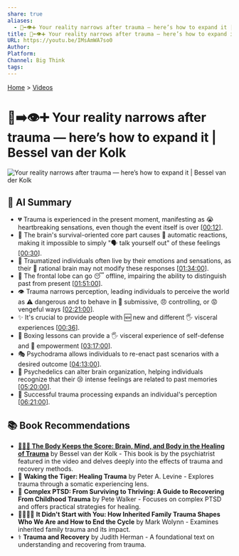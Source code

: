 ```yaml
---
share: true
aliases:
  - 🤕➡️👁️➕ Your reality narrows after trauma — here’s how to expand it | Bessel van der Kolk
title: 🤕➡️👁️➕ Your reality narrows after trauma — here’s how to expand it | Bessel van der Kolk
URL: https://youtu.be/IMsAmWA7so0
Author: 
Platform: 
Channel: Big Think
tags: 
---
```

[Home](../index.md) > [Videos](./index.md)  
# 🤕➡️👁️➕ Your reality narrows after trauma — here’s how to expand it | Bessel van der Kolk  
![Your reality narrows after trauma — here’s how to expand it | Bessel van der Kolk](https://youtu.be/IMsAmWA7so0)  
  
## 🤖 AI Summary  
* 💔 Trauma is experienced in the present moment, manifesting as 😭 heartbreaking sensations, even though the event itself is over \[[00:12](http://www.youtube.com/watch?v=IMsAmWA7so0&t=12)\].  
* 🧠 The brain's survival-oriented core part causes 🤖 automatic reactions, making it impossible to simply "🗣️ talk yourself out" of these feelings \[[00:30](http://www.youtube.com/watch?v=IMsAmWA7so0&t=30)\].  
* 🥺 Traumatized individuals often live by their emotions and sensations, as their 🧠 rational brain may not modify these responses \[[01:34:00](http://www.youtube.com/watch?v=IMsAmWA7so0&t=5640)\].  
* 🧠 The frontal lobe can go 😴 offline, impairing the ability to distinguish past from present \[[01:51:00](http://www.youtube.com/watch?v=IMsAmWA7so0&t=6660)\].  
* 👁️ Trauma narrows perception, leading individuals to perceive the world as ⚠️ dangerous and to behave in 🙇 submissive, 😠 controlling, or 😡 vengeful ways \[[02:21:00](http://www.youtube.com/watch?v=IMsAmWA7so0&t=8460)\].  
* ✨ It's crucial to provide people with 🆕 new and different 🖐️ visceral experiences \[[00:36](http://www.youtube.com/watch?v=IMsAmWA7so0&t=36)\].  
* 🥊 Boxing lessons can provide a 🖐️ visceral experience of self-defense and 💪 empowerment \[[03:17:00](http://www.youtube.com/watch?v=IMsAmWA7so0&t=11820)\].  
* 🎭 Psychodrama allows individuals to re-enact past scenarios with a desired outcome \[[04:13:00](http://www.youtube.com/watch?v=IMsAmWA7so0&t=15180)\].  
* 🍄 Psychedelics can alter brain organization, helping individuals recognize that their 😢 intense feelings are related to past memories \[[05:20:00](http://www.youtube.com/watch?v=IMsAmWA7so0&t=19200)\].  
* 🌟 Successful trauma processing expands an individual's perception \[[06:21:00](http://www.youtube.com/watch?v=IMsAmWA7so0&t=22860)\].  
  
## 📚 Book Recommendations  
* **[🤕🎼🧠 The Body Keeps the Score: Brain, Mind, and Body in the Healing of Trauma](../books/the-body-keeps-the-score-brain-mind-and-body-in-the-healing-of-trauma.md)** by Bessel van der Kolk - This book is by the psychiatrist featured in the video and delves deeply into the effects of trauma and recovery methods.  
* 🐅 **Waking the Tiger: Healing Trauma** by Peter A. Levine - Explores trauma through a somatic experiencing lens.  
* 🤕 **Complex PTSD: From Surviving to Thriving: A Guide to Recovering From Childhood Trauma** by Pete Walker - Focuses on complex PTSD and offers practical strategies for healing.  
* 👨‍👩‍👧‍👦 **It Didn't Start with You: How Inherited Family Trauma Shapes Who We Are and How to End the Cycle** by Mark Wolynn - Examines inherited family trauma and its impact.  
* ⚕️ **Trauma and Recovery** by Judith Herman - A foundational text on understanding and recovering from trauma.
